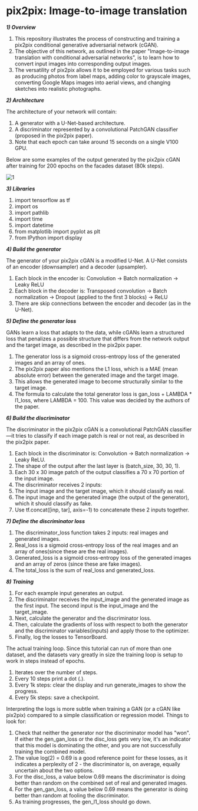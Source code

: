 # pix2pix: Image-to-image translation

_**1) Overview**_

1. This repository illustrates the process of constructing and training a pix2pix conditional generative adversarial network (cGAN). 
2. The objective of this network, as outlined in the paper "Image-to-image translation with conditional adversarial networks", is to learn how to convert input images into corresponding output images.
3. The versatility of pix2pix allows it to be employed for various tasks such as producing photos from label maps, adding color to grayscale images, converting Google Maps images into aerial views, and changing sketches into realistic photographs.

_**2) Architecture**_

The architecture of your network will contain:

1. A generator with a U-Net-based architecture.
2. A discriminator represented by a convolutional PatchGAN classifier (proposed in the pix2pix paper).
3. Note that each epoch can take around 15 seconds on a single V100 GPU.

Below are some examples of the output generated by the pix2pix cGAN after training for 200 epochs on the facades dataset (80k steps).

![1](https://github.com/Utsavd7/pix2pix-GANs/assets/46219693/296259af-1631-42f0-807e-adbb340b3cd3)

_**3) Libraries**_

1. import tensorflow as tf
2. import os
3. import pathlib
4. import time
5. import datetime
6. from matplotlib import pyplot as plt
7. from IPython import display

_**4) Build the generator**_

The generator of your pix2pix cGAN is a modified U-Net. A U-Net consists of an encoder (downsampler) and a decoder (upsampler). 

1. Each block in the encoder is: Convolution -> Batch normalization -> Leaky ReLU
2. Each block in the decoder is: Transposed convolution -> Batch normalization -> Dropout (applied to the first 3 blocks) -> ReLU
3. There are skip connections between the encoder and decoder (as in the U-Net).

_**5) Define the generator loss**_

GANs learn a loss that adapts to the data, while cGANs learn a structured loss that penalizes a possible structure that differs from the network output and the target image, as described in the pix2pix paper.

1. The generator loss is a sigmoid cross-entropy loss of the generated images and an array of ones.
2. The pix2pix paper also mentions the L1 loss, which is a MAE (mean absolute error) between the generated image and the target image.
3. This allows the generated image to become structurally similar to the target image.
4. The formula to calculate the total generator loss is gan_loss + LAMBDA * l1_loss, where LAMBDA = 100. This value was decided by the authors of the paper.

_**6) Build the discriminator**_

The discriminator in the pix2pix cGAN is a convolutional PatchGAN classifier—it tries to classify if each image patch is real or not real, as described in the pix2pix paper.

1. Each block in the discriminator is: Convolution -> Batch normalization -> Leaky ReLU.
2. The shape of the output after the last layer is (batch_size, 30, 30, 1).
3. Each 30 x 30 image patch of the output classifies a 70 x 70 portion of the input image.
4. The discriminator receives 2 inputs:
5. The input image and the target image, which it should classify as real.
6. The input image and the generated image (the output of the generator), which it should classify as fake.
7. Use tf.concat([inp, tar], axis=-1) to concatenate these 2 inputs together.

_**7) Define the discriminator loss**_

1. The discriminator_loss function takes 2 inputs: real images and generated images.
2. Real_loss is a sigmoid cross-entropy loss of the real images and an array of ones(since these are the real images).
3. Generated_loss is a sigmoid cross-entropy loss of the generated images and an array of zeros (since these are fake images).
4. The total_loss is the sum of real_loss and generated_loss.

_**8) Training**_

1. For each example input generates an output.
2. The discriminator receives the input_image and the generated image as the first input. The second input is the input_image and the target_image.
3. Next, calculate the generator and the discriminator loss.
4. Then, calculate the gradients of loss with respect to both the generator and the discriminator variables(inputs) and apply those to the optimizer.
5. Finally, log the losses to TensorBoard.

The actual training loop. Since this tutorial can run of more than one dataset, and the datasets vary greatly in size the training loop is setup to work in steps instead of epochs.

1. Iterates over the number of steps.
2. Every 10 steps print a dot (.).
3. Every 1k steps: clear the display and run generate_images to show the progress.
4. Every 5k steps: save a checkpoint.

Interpreting the logs is more subtle when training a GAN (or a cGAN like pix2pix) compared to a simple classification or regression model. Things to look for:

1. Check that neither the generator nor the discriminator model has "won". If either the gen_gan_loss or the disc_loss gets very low, it's an indicator that this model is dominating the other, and you are not successfully training the combined model.
2. The value log(2) = 0.69 is a good reference point for these losses, as it indicates a perplexity of 2 - the discriminator is, on average, equally uncertain about the two options.
3. For the disc_loss, a value below 0.69 means the discriminator is doing better than random on the combined set of real and generated images.
4. For the gen_gan_loss, a value below 0.69 means the generator is doing better than random at fooling the discriminator.
5. As training progresses, the gen_l1_loss should go down.



